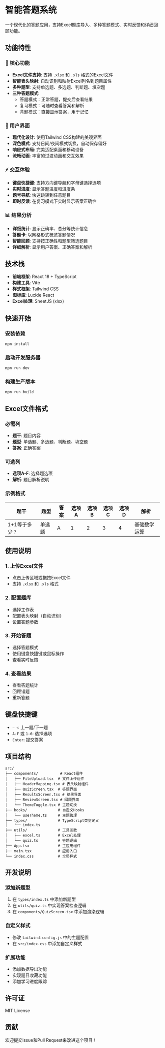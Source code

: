 # 智能答题系统

一个现代化的答题应用，支持Excel题库导入、多种答题模式、实时反馈和详细回顾功能。

## 功能特性

### 🎯 核心功能
- **Excel文件支持**: 支持 `.xlsx` 和 `.xls` 格式的Excel文件
- **智能表头映射**: 自动识别和映射Excel列名到题目属性
- **多种题型**: 支持单选题、多选题、判断题、填空题
- **三种答题模式**: 
  - 答题模式：正常答题，提交后查看结果
  - 复习模式：可随时查看答案和解析
  - 背题模式：直接显示答案，用于记忆

### 🎨 用户界面
- **现代化设计**: 使用Tailwind CSS构建的美观界面
- **深色模式**: 支持日间/夜间模式切换，自动保存偏好
- **响应式布局**: 完美适配桌面和移动设备
- **流畅动画**: 丰富的过渡动画和交互效果

### ⚡ 交互体验
- **键盘快捷键**: 支持方向键导航和字母键选择选项
- **实时进度**: 显示答题进度和进度条
- **题号导航**: 快速跳转到任意题目
- **即时反馈**: 在复习模式下实时显示答案正确性

### 📊 结果分析
- **详细统计**: 显示正确率、总分等统计信息
- **答题卡**: 以网格形式概览答题情况
- **智能回顾**: 支持按正确性和题型筛选题目
- **详细解析**: 显示用户答案、正确答案和解析

## 技术栈

- **前端框架**: React 18 + TypeScript
- **构建工具**: Vite
- **样式框架**: Tailwind CSS
- **图标库**: Lucide React
- **Excel处理**: SheetJS (xlsx)

## 快速开始

### 安装依赖
```bash
npm install
```

### 启动开发服务器
```bash
npm run dev
```

### 构建生产版本
```bash
npm run build
```

## Excel文件格式

### 必需列
- **题干**: 题目内容
- **题型**: 单选题、多选题、判断题、填空题
- **答案**: 正确答案

### 可选列
- **选项A-F**: 选择题选项
- **解析**: 题目解析说明

### 示例格式
| 题干 | 题型 | 答案 | 选项A | 选项B | 选项C | 选项D | 解析 |
|------|------|------|-------|-------|-------|-------|------|
| 1+1等于多少？ | 单选题 | A | 1 | 2 | 3 | 4 | 基础数学运算 |

## 使用说明

### 1. 上传Excel文件
- 点击上传区域或拖拽Excel文件
- 支持 `.xlsx` 和 `.xls` 格式

### 2. 配置题库
- 选择工作表
- 配置表头映射（自动识别）
- 设置答题参数

### 3. 开始答题
- 选择答题模式
- 使用键盘快捷键或鼠标操作
- 查看实时反馈

### 4. 查看结果
- 查看答题统计
- 回顾错题
- 重新答题

## 键盘快捷键

- `←` `→`: 上一题/下一题
- `A-F` 或 `1-6`: 选择选项
- `Enter`: 提交答案

## 项目结构

```
src/
├── components/          # React组件
│   ├── FileUpload.tsx  # 文件上传组件
│   ├── HeaderMapping.tsx # 表头映射组件
│   ├── QuizScreen.tsx  # 答题界面
│   ├── ResultsScreen.tsx # 结果界面
│   ├── ReviewScreen.tsx # 回顾界面
│   └── ThemeToggle.tsx # 主题切换
├── hooks/              # 自定义Hooks
│   └── useTheme.ts     # 主题管理
├── types/              # TypeScript类型定义
│   └── index.ts
├── utils/              # 工具函数
│   ├── excel.ts        # Excel处理
│   └── quiz.ts         # 答题逻辑
├── App.tsx             # 主应用组件
├── main.tsx            # 应用入口
└── index.css           # 全局样式
```

## 开发说明

### 添加新题型
1. 在 `types/index.ts` 中添加新题型
2. 在 `utils/quiz.ts` 中实现答案检查逻辑
3. 在 `components/QuizScreen.tsx` 中添加渲染逻辑

### 自定义样式
- 修改 `tailwind.config.js` 中的主题配置
- 在 `src/index.css` 中添加自定义样式

### 扩展功能
- 添加数据导出功能
- 实现题目收藏功能
- 添加学习进度跟踪

## 许可证

MIT License

## 贡献

欢迎提交Issue和Pull Request来改进这个项目！ 